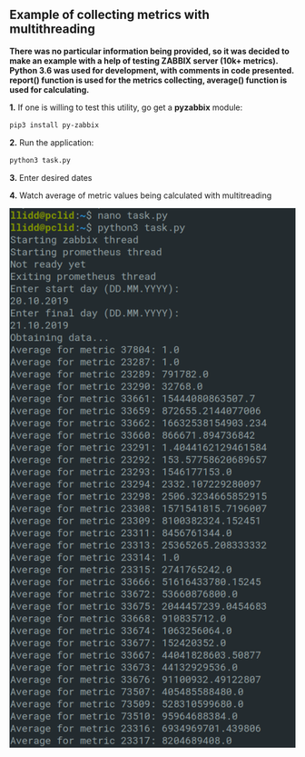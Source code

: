 ## Example of collecting metrics with multithreading

__There was no particular information being provided, so it was decided to make an example with a help of testing ZABBIX server (10k+ metrics). 
Python 3.6 was used for development, with comments in code presented. 
report() function is used for the metrics collecting, average() function is used for calculating.__

**1.** If one is willing to test this utility, go get a **pyzabbix** module:
```sh
pip3 install py-zabbix
```

**2.** Run the application:
```sh
python3 task.py
```

**3.** Enter desired dates

**4.** Watch average of metric values being calculated with multitreading

![Screenshot of running application](shot.png?raw=true "Screenshot of running application")
